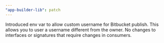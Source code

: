```yaml
---
"app-builder-lib": patch
---
```


Introduced env var to allow custom username for Bitbucket publish. This allows you to user a username different from the owner. No changes to interfaces or signatures that require changes in consumers.

